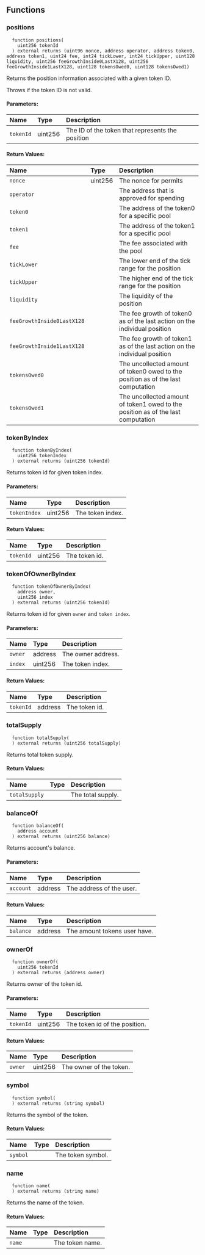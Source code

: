 


## Functions
### positions
```solidity
  function positions(
    uint256 tokenId
  ) external returns (uint96 nonce, address operator, address token0, address token1, uint24 fee, int24 tickLower, int24 tickUpper, uint128 liquidity, uint256 feeGrowthInside0LastX128, uint256 feeGrowthInside1LastX128, uint128 tokensOwed0, uint128 tokensOwed1)
```
Returns the position information associated with a given token ID.

Throws if the token ID is not valid.

#### Parameters:
| Name | Type | Description                                                          |
| :--- | :--- | :------------------------------------------------------------------- |
|`tokenId` | uint256 | The ID of the token that represents the position

#### Return Values:
| Name                           | Type          | Description                                                                  |
| :----------------------------- | :------------ | :--------------------------------------------------------------------------- |
|`nonce`| uint256 | The nonce for permits
|`operator`|  | The address that is approved for spending
|`token0`|  | The address of the token0 for a specific pool
|`token1`|  | The address of the token1 for a specific pool
|`fee`|  | The fee associated with the pool
|`tickLower`|  | The lower end of the tick range for the position
|`tickUpper`|  | The higher end of the tick range for the position
|`liquidity`|  | The liquidity of the position
|`feeGrowthInside0LastX128`|  | The fee growth of token0 as of the last action on the individual position
|`feeGrowthInside1LastX128`|  | The fee growth of token1 as of the last action on the individual position
|`tokensOwed0`|  | The uncollected amount of token0 owed to the position as of the last computation
|`tokensOwed1`|  | The uncollected amount of token1 owed to the position as of the last computation
### tokenByIndex
```solidity
  function tokenByIndex(
    uint256 tokenIndex
  ) external returns (uint256 tokenId)
```
Returns token id for given token index.


#### Parameters:
| Name | Type | Description                                                          |
| :--- | :--- | :------------------------------------------------------------------- |
|`tokenIndex` | uint256 | The token index.

#### Return Values:
| Name                           | Type          | Description                                                                  |
| :----------------------------- | :------------ | :--------------------------------------------------------------------------- |
|`tokenId`| uint256 | The token id.
### tokenOfOwnerByIndex
```solidity
  function tokenOfOwnerByIndex(
    address owner,
    uint256 index
  ) external returns (uint256 tokenId)
```
Returns token id for given `owner` and `token index`.


#### Parameters:
| Name | Type | Description                                                          |
| :--- | :--- | :------------------------------------------------------------------- |
|`owner` | address | The owner address.
|`index` | uint256 | The token index.

#### Return Values:
| Name                           | Type          | Description                                                                  |
| :----------------------------- | :------------ | :--------------------------------------------------------------------------- |
|`tokenId`| address | The token id.
### totalSupply
```solidity
  function totalSupply(
  ) external returns (uint256 totalSupply)
```
Returns total token supply.



#### Return Values:
| Name                           | Type          | Description                                                                  |
| :----------------------------- | :------------ | :--------------------------------------------------------------------------- |
|`totalSupply`|  | The total supply.
### balanceOf
```solidity
  function balanceOf(
    address account
  ) external returns (uint256 balance)
```
Returns account's balance.


#### Parameters:
| Name | Type | Description                                                          |
| :--- | :--- | :------------------------------------------------------------------- |
|`account` | address | The address of the user.

#### Return Values:
| Name                           | Type          | Description                                                                  |
| :----------------------------- | :------------ | :--------------------------------------------------------------------------- |
|`balance`| address | The amount tokens user have.
### ownerOf
```solidity
  function ownerOf(
    uint256 tokenId
  ) external returns (address owner)
```
Returns owner of the token id.


#### Parameters:
| Name | Type | Description                                                          |
| :--- | :--- | :------------------------------------------------------------------- |
|`tokenId` | uint256 | The token id of the position.

#### Return Values:
| Name                           | Type          | Description                                                                  |
| :----------------------------- | :------------ | :--------------------------------------------------------------------------- |
|`owner`| uint256 | The owner of the token.
### symbol
```solidity
  function symbol(
  ) external returns (string symbol)
```
Returns the symbol of the token.



#### Return Values:
| Name                           | Type          | Description                                                                  |
| :----------------------------- | :------------ | :--------------------------------------------------------------------------- |
|`symbol`|  | The token symbol.
### name
```solidity
  function name(
  ) external returns (string name)
```
Returns the name of the token.



#### Return Values:
| Name                           | Type          | Description                                                                  |
| :----------------------------- | :------------ | :--------------------------------------------------------------------------- |
|`name`|  | The token name.
